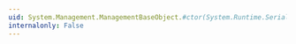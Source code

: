 ```yaml
---
uid: System.Management.ManagementBaseObject.#ctor(System.Runtime.Serialization.SerializationInfo,System.Runtime.Serialization.StreamingContext)
internalonly: False
---
```

